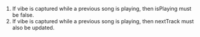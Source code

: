 1. If vibe is captured while a previous song is playing, then isPlaying must be false.
2. If vibe is captured while a previous song is playing, then nextTrack must also be updated.